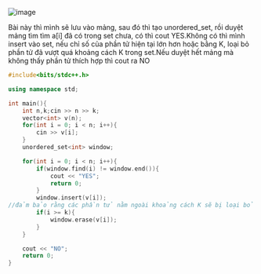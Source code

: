 ![image](https://github.com/user-attachments/assets/9d70b59f-2300-4f2b-9f9a-6325d215bcad)

Bài này thì mình sẽ lưu vào mảng, sau đó thì tạo unordered_set, rồi duyệt mảng tìm tìm a[i] đã có trong set chưa, có thì cout YES.Không có thì mình insert vào set, nếu chỉ số của phần tử hiện tại lớn hơn hoặc bằng K, loại bỏ phần tử đã vượt quá khoảng cách K trong set.Nếu duyệt hết mảng mà không thấy phần tử thích hợp thì cout ra NO

```cpp
#include<bits/stdc++.h>

using namespace std;

int main(){
    int n,k;cin >> n >> k;
    vector<int> v(n);
    for(int i = 0; i < n; i++){
        cin >> v[i];
    }
    unordered_set<int> window;

    for(int i = 0; i < n; i++){
        if(window.find(i) != window.end()){
            cout << "YES";
            return 0;
        }
        window.insert(v[i]);
//đảm bảo rằng các phần tử nằm ngoài khoảng cách K sẽ bị loại bỏ khỏi unordered_set
        if(i >= k){
            window.erase(v[i]);
        }
    }

    cout << "NO";
    return 0;
}
```
